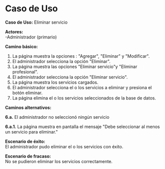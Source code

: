 # Caso de Uso

**Caso de Uso:** Eliminar servicio

**Actores:**   
\-Administrador (primario)


**Camino básico:** 

1. La página muestra la opciones : "Agregar", "Eliminar" y "Modificar".
2. El administrador selecciona la opción "Eliminar".
3. La página muestra las opciones "Eliminar servicio"y "Eliminar profesional".
4. El administrador selecciona la opción "Eliminar servicio".
5. La página muestra los servicios cargados.
6. El administrador selecciona el o los servicios a eliminar y presiona el botón eliminar.
7. La página elimina el o los servicios seleccionados de la base de datos.
    

**Caminos alternativos:** 

**6.a.** El administrador no seleccionó ningún servicio

**6.a.1.** La página muestra en pantalla el mensaje "Debe seleccionar al menos un servicio para eliminar."

**Escenario de éxito:**   
El administrador pudo eliminar el o los servicios con éxito.

**Escenario de fracaso:**  
No se pudieron eliminar los servicios correctamente.

